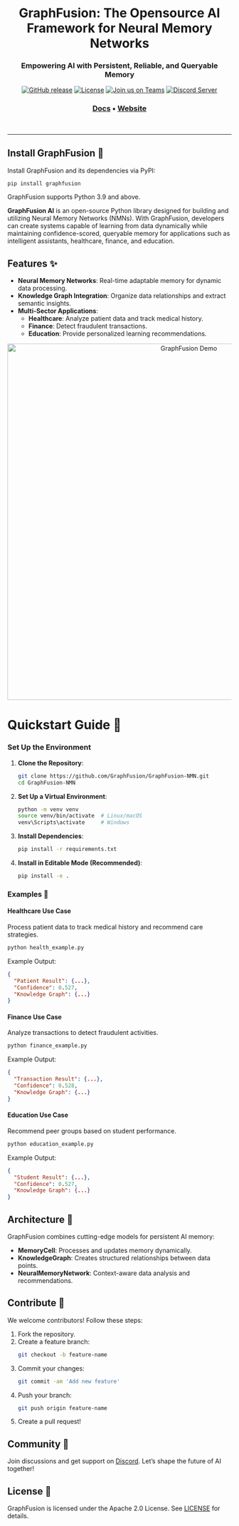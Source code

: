 

</p>
<h1 align="center" weight='300'>GraphFusion: The Opensource AI Framework for Neural Memory Networks</h1>
<h3 align="center" weight='300'>Empowering AI with Persistent, Reliable, and Queryable Memory</h3>
<div align="center">

  [![GitHub release](https://img.shields.io/badge/Github-Release-blue)](https://github.com/GraphFusion/GraphFusion-NMN/releases)
  [![License](https://img.shields.io/badge/License-Apache_2.0-blue.svg)](https://github.com/GraphFusion/GraphFusion/blob/main/LICENSE)
  [![Join us on Teams](https://img.shields.io/badge/Join-Teams-blue)](https://teams.microsoft.com/)
  [![Discord Server](https://img.shields.io/badge/Discord-Server-blue)](https://discord.gg/zK94WvRjZT)

</div>
<h3 align="center">
   <a href="https://github.com/GraphFusion/GraphFusion-NMN/blob/main/documentation.md"><b>Docs</b></a> &bull;
   <a href="https://graphfusion.github.io/graphfusion.io/"><b>Website</b></a>
</h3>
<br />

---

## Install GraphFusion 🚀
Install GraphFusion and its dependencies via PyPI:
```bash
pip install graphfusion
```

GraphFusion supports Python 3.9 and above.


**GraphFusion AI** is an open-source Python library designed for building and utilizing Neural Memory Networks (NMNs). With GraphFusion, developers can create systems capable of learning from data dynamically while maintaining confidence-scored, queryable memory for applications such as intelligent assistants, healthcare, finance, and education.


## Features ✨

- **Neural Memory Networks**: Real-time adaptable memory for dynamic data processing.
- **Knowledge Graph Integration**: Organize data relationships and extract semantic insights.
- **Multi-Sector Applications**:
  - **Healthcare**: Analyze patient data and track medical history.
  - **Finance**: Detect fraudulent transactions.
  - **Education**: Provide personalized learning recommendations.


<p align="center">
  <img src="https://example.com/graphfusion_demo.gif" alt="GraphFusion Demo" width="800">
</p>


# Quickstart Guide 🏁

### Set Up the Environment

1. **Clone the Repository**:
   ```bash
   git clone https://github.com/GraphFusion/GraphFusion-NMN.git
   cd GraphFusion-NMN
   ```

2. **Set Up a Virtual Environment**:
   ```bash
   python -m venv venv
   source venv/bin/activate  # Linux/macOS
   venv\Scripts\activate     # Windows
   ```

3. **Install Dependencies**:
   ```bash
   pip install -r requirements.txt
   ```

4. **Install in Editable Mode (Recommended)**:
   ```bash
   pip install -e .
   ```


### Examples 🚀

#### Healthcare Use Case
Process patient data to track medical history and recommend care strategies.

```bash
python health_example.py
```

Example Output:
```json
{
  "Patient Result": {...},
  "Confidence": 0.527,
  "Knowledge Graph": {...}
}
```

#### Finance Use Case
Analyze transactions to detect fraudulent activities.

```bash
python finance_example.py
```

Example Output:
```json
{
  "Transaction Result": {...},
  "Confidence": 0.528,
  "Knowledge Graph": {...}
}
```

#### Education Use Case
Recommend peer groups based on student performance.

```bash
python education_example.py
```

Example Output:
```json
{
  "Student Result": {...},
  "Confidence": 0.527,
  "Knowledge Graph": {...}
}
```


## Architecture 🔧

GraphFusion combines cutting-edge models for persistent AI memory:

- **MemoryCell**: Processes and updates memory dynamically.
- **KnowledgeGraph**: Creates structured relationships between data points.
- **NeuralMemoryNetwork**: Context-aware data analysis and recommendations.


## Contribute 🌟

We welcome contributors! Follow these steps:

1. Fork the repository.
2. Create a feature branch:
   ```bash
   git checkout -b feature-name
   ```
3. Commit your changes:
   ```bash
   git commit -am 'Add new feature'
   ```
4. Push your branch:
   ```bash
   git push origin feature-name
   ```
5. Create a pull request!


## Community 💬

Join discussions and get support on [Discord](https://discord.gg/zK94WvRjZT). Let’s shape the future of AI together!


## License 📝

GraphFusion is licensed under the Apache 2.0 License. See [LICENSE](LICENSE) for details.  

